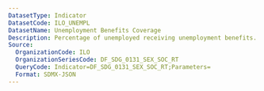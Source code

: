```yaml
---
DatasetType: Indicator
DatasetCode: ILO_UNEMPL
DatasetName: Unemployment Benefits Coverage
Description: Percentage of unemployed receiving unemployment benefits.
Source:
  OrganizationCode: ILO
  OrganizationSeriesCode: DF_SDG_0131_SEX_SOC_RT
  QueryCode: Indicator=DF_SDG_0131_SEX_SOC_RT;Parameters=
  Format: SDMX-JSON
---
```


